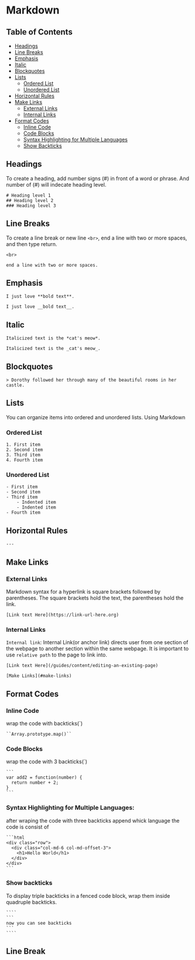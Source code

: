 # Markdown

## Table of Contents
- [Headings](#headings)
- [Line Breaks](#line-breaks)
- [Emphasis](#emphasis)
- [Italic](#italic)
- [Blockquotes](#blockquotes)
- [Lists](#lists)
  - [Ordered List](#ordered-list)
  - [Unordered List](#unordered-list)
- [Horizontal Rules](#horizontal-rules)
- [Make Links](#make-links)
  - [External Links](#external-links)
  - [Internal Links](#internal-links)
- [Format Codes](#format-codes)
  - [Inline Code](#inline-code)
  - [Code Blocks](#code-blocks)
  - [Syntax Highlighting for Multiple Languages](#syntax-highlighting-for-multiple-languages)
  - [Show Backticks](#show-backticks)

## Headings
To create a heading, add number signs (#) in front of a word or phrase. And number of (#) will indecate heading level.

```
# Heading level 1
## Heading level 2
### Heading level 3
```

## Line Breaks
To create a line break or new line `<br>`, end a line with two or more spaces, and then type return.
```
<br>
```
```
end a line with two or more spaces.
```

## Emphasis
```
I just love **bold text**.
```
```
I just love __bold text__.
```

## Italic
```
Italicized text is the *cat's meow*.
```
```
Italicized text is the _cat's meow_.
```

## Blockquotes
```
> Dorothy followed her through many of the beautiful rooms in her castle.
```

## Lists
You can organize items into ordered and unordered lists. Using Markdown

### Ordered List
```
1. First item
2. Second item
3. Third item
4. Fourth item
```

### Unordered List
```
- First item
- Second item
- Third item
    - Indented item
    - Indented item
- Fourth item
```

## Horizontal Rules
```
---
```

## Make Links

### External Links
Markdown syntax for a hyperlink is square brackets followed by parentheses. The square brackets hold the text, the parentheses hold the link.
```
[Link text Here](https://link-url-here.org)
```

### Internal Links
`Internal link`: Internal Link(or anchor link) directs user from one section of the webpage to another section within the same webpage. It is important to use `relative path` to the page to link into.
```
[Link text Here](/guides/content/editing-an-existing-page)
```
```
[Make Links](#make-links)
```

## Format Codes

### Inline Code
wrap the code with backticks(`)
````
``Array.prototype.map()``
````

### Code Blocks
wrap the code with 3 backticks(`)
````
```
var add2 = function(number) {
  return number + 2;
}
```
````

### Syntax Highlighting for Multiple Languages:
after wraping the code with three backticks append whick language the code is consist of
````
```html
<div class="row">
  <div class="col-md-6 col-md-offset-3">
    <h1>Hello World</h1>
  </div>
</div>
```
````

### Show backticks
To display triple backticks in a fenced code block, wrap them inside quadruple backticks.
`````
````
```
now you can see backticks
```
````
`````

## Line Break

